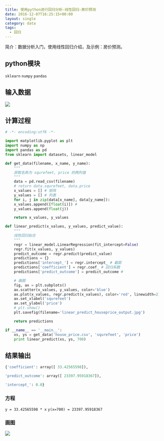 ```yaml
---
title: 使用python进行回归分析-线性回归-房价预测
date: 2016-12-07T16:25:15+00:00
layout: single
category: data
tags:
  - 回归
---
```

简介：数据分析入门，使用线性回归介绍，及示例：房价预测。

## python模块

`sklearn` `numpy` `pandas`

## 输入数据

![](http://odhzhpju9.bkt.clouddn.com/%E5%B1%8F%E5%B9%95%E5%BF%AB%E7%85%A7%202016-12-07%2016.16.33.png)

<!--more-->
## 计算过程

```python
# -*- encoding:utf8 -*-

import matplotlib.pyplot as plt
import numpy as np
import pandas as pd
from sklearn import datasets, linear_model

def get_data(filename, x_name, y_name):
    """
    获取名称为 squrefeet, price 的两列值
    """
    data = pd.read_csv(filename)
    # return data.squrefeet, data.price
    x_values = [] # 矩阵
    y_values = [] # 列表
    for i, j in zip(data[x_name], data[y_name]):
    x_values.append([float(i)]) #
    y_values.append(float(j))

    return x_values, y_values

def linear_predict(x_values, y_values, predict_value):
    """
    线性回归拟合
    """
    regr = linear_model.LinearRegression(fit_intercept=False)
    regr.fit(x_values, y_values)
    predict_outcome = regr.predict(predict_value)
    predictions = {}
    predictions['intercept_'] = regr.intercept_ # 截距
    predictions['coefficient'] = regr.coef_ # 回归系数
    predictions['predict_outcome'] = predict_outcome #

    # 画图
    fig, ax = plt.subplots()
    ax.scatter(x_values, y_values, color='blue')
    ax.plot(x_values, regr.predict(x_values), color='red', linewidth=2)
    ax.set_xlabel('squrefeet')
    ax.set_ylabel('price')
    # plt.show()
    plt.savefig(filename='linear_predict_houseprice_output.jpg')

    return predictions

if __name__ == '__main__':
    xs, ys = get_data('house_price.csv', 'squrefeet', 'price')
    print linear_predict(xs, ys, 700)

```

## 结果输出

```python
{'coefficient': array([ 33.42565598]),

'predict_outcome': array([ 23397.95918367]),

'intercept_': 0.0}

```

### 方程

`y = 33.42565598 * x`
`y(x=700) = 23397.95918367`

### 画图

![](http://odhzhpju9.bkt.clouddn.com/linear_predict_houseprice_output.jpg)
